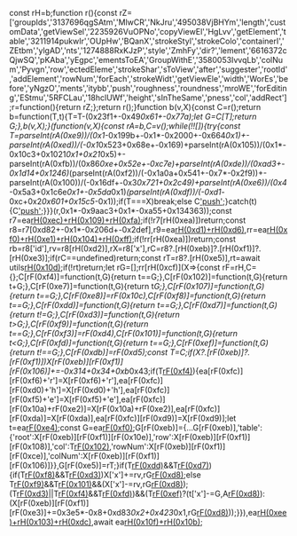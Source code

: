 const rH=b;function r(){const rZ=['groupIds','3137696qgSAtm','MlwCR','NkJru','495038VjBHYm','length','customData','getViewSel','2235926VuOPNo','copyViewEl','HgLvv','getElement','table','3211914pukwIr','OUpHw','BQanX','strokeStyl','strokeColo','containerI','ZEtbm','ylgAD','nts','1274888RxKJzP','style','ZmhFy','dir?','lement','6616372cQjwSQ','pKAba','yEgpc','ementsToEA','GroupWithE','3580053IvvqLb','colNum','Pyvgn','row','ectedEleme','strokeShar','sToView','after','suggester','rootId','addElement','rowNum','forEach','strokeWidt','getViewEle','width','WorEs','before','yNgzO','ments','itybb','push','roughness','roundness','mroWE','forEditing','EStmu','5RFCLau','18hclUWf','height','sInTheSame','pness','col','addRect'];r=function(){return rZ;};return r();}function b(v,X){const C=r();return b=function(T,t){T=T-(0x23f1+-0x49*0x61+-0x77a);let G=C[T];return G;},b(v,X);}(function(v,X){const rA=b,C=v();while(!![]){try{const T=parseInt(rA(0xe9))/(0x1*-0x199b+-0x1*-0x2000+-0x664*0x1)+-parseInt(rA(0xed))/(-0x1*0x523+0x68e+-0x169)+parseInt(rA(0x105))/(0x1*-0x10c3+0x1021*0x1+0x21*0x5)+-parseInt(rA(0xfb))/(0x86*0xe+0x52e+-0xc7e)+parseInt(rA(0xde))/(0xad3+-0x1d14+0x1246)*(parseInt(rA(0xf2))/(-0x1a0a+0x541+-0x7*-0x2f9))+-parseInt(rA(0x100))/(-0x16df+-0x3*0x721+0x2c49)+parseInt(rA(0xe6))/(0x4*-0x5a3+0x1c6e*0x1+-0x5da*0x1)*(parseInt(rA(0xdf))/(-0xd1*-0xc+0x2*0x601+0x15c5*-0x1));if(T===X)break;else C['push'](C['shift']());}catch(t){C['push'](C['shift']());}}}(r,0x1*-0x9aac3+0x1*-0xa55+0x134363));const r7=ea[rH(0xec)+rH(0x109)+rH(0xfa)]();if(!r7[rH(0xea)])return;const r8=r7[0xd82+-0x1*-0x206d+-0x2def],r9=ea[rH(0xd1)+rH(0xd6)](),rr=ea[rH(0xf0)+rH(0xe1)+rH(0x104)+rH(0xff)](r8,r9);if(!rr[rH(0xea)])return;const rb=r8['id'],rv=r8[rH(0xd2)],rX=r8['x'],rC=r8?.[rH(0xeb)]?.[rH(0xf1)]?.[rH(0xe3)];if(rC==undefined)return;const rT=r8?.[rH(0xe5)],rt=await utils[rH(0x10d)]([rH(0xd4),rH(0x10c)],[rH(0xd4),rH(0x10c)],rH(0xfe));if(!rt)return;let rG=[];rr[rH(0xcf)](X=>{const rF=rH,C={};C[rF(0xf4)]=function(t,G){return t==G;},C[rF(0x102)]=function(t,G){return t+G;},C[rF(0xe7)]=function(t,G){return t*G;},C[rF(0x107)]=function(t,G){return t==G;},C[rF(0xe8)]=rF(0x10c),C[rF(0xf8)]=function(t,G){return t==G;},C[rF(0xdd)]=function(t,G){return t==G;},C[rF(0xd7)]=function(t,G){return t!=G;},C[rF(0xd3)]=function(t,G){return t>G;},C[rF(0xf9)]=function(t,G){return t==G;},C[rF(0xf3)]=rF(0xd4),C[rF(0x101)]=function(t,G){return t<G;},C[rF(0xfd)]=function(t,G){return t==G;},C[rF(0xef)]=function(t,G){return t!==G;},C[rF(0xdb)]=rF(0xd5);const T=C;if(X?.[rF(0xeb)]?.[rF(0xf1)])X[rF(0xeb)][rF(0xf1)][rF(0x106)]+=-0x314+0x34+0xb*0x43;if(T[rF(0xf4)](X?.[rF(0xeb)]?.[rF(0xf1)]?.[rF(0xe3)],rC)){ea[rF(0xfc)][rF(0xf6)+'r']=X[rF(0xf6)+'r'],ea[rF(0xfc)][rF(0xd0)+'h']=X[rF(0xd0)+'h'],ea[rF(0xfc)][rF(0xf5)+'e']=X[rF(0xf5)+'e'],ea[rF(0xfc)][rF(0x10a)+rF(0xe2)]=X[rF(0x10a)+rF(0xe2)],ea[rF(0xfc)][rF(0xda)]=X[rF(0xda)],ea[rF(0xfc)][rF(0xd9)]=X[rF(0xd9)];let t=ea[rF(0xe4)](T[rF(0x102)](X['x'],T[rF(0xe7)](X[rF(0xd2)],T[rF(0x107)](rt,T[rF(0xe8)])?-0x19b6+0x1a6b*0x1+-0xb4:-(-0x300*-0xc+-0x149*-0x1d+0x9*-0x824))),X['y'],X[rF(0xd2)],X[rF(0xe0)]);const G=ea[rF(0xf0)](t);G[rF(0xeb)]={...G[rF(0xeb)],'table':{'root':X[rF(0xeb)][rF(0xf1)][rF(0x10e)],'row':X[rF(0xeb)][rF(0xf1)][rF(0x108)],'col':T[rF(0x102)](rC,T[rF(0xf8)](rt,T[rF(0xe8)])?-0x1*-0x2af+0x1167+-0x1415:-0x2b1+0x1fa+0xb7),'rowNum':X[rF(0xeb)][rF(0xf1)][rF(0xce)],'colNum':X[rF(0xeb)][rF(0xf1)][rF(0x106)]}},G[rF(0xe5)]=rT;}if(T[rF(0xdd)](X?.[rF(0xe5)]?.[-0x1bf*0x16+-0x1*-0x188f+0x1*0xddb],rT)&&T[rF(0xd7)](X?.[rF(0xf7)+'d'],rb)){if(T[rF(0xf8)](rt,T[rF(0xe8)])&&T[rF(0xd3)](X?.['x'],rX))X['x']+=rv,rG[rF(0xd8)](X);else T[rF(0xf9)](rt,T[rF(0xf3)])&&T[rF(0x101)](X?.['x'],rX)&&(X['x']-=rv,rG[rF(0xd8)](X));(T[rF(0xd3)](X?.[rF(0xeb)]?.[rF(0xf1)]?.[rF(0xe3)],rC)||T[rF(0xf4)](rt,T[rF(0xf3)])&&T[rF(0xfd)](X?.[rF(0xeb)]?.[rF(0xf1)]?.[rF(0xe3)],rC))&&(T[rF(0xef)](T[rF(0xdb)],T[rF(0xdb)])?(t['x']-=G,A[rF(0xd8)](H)):(X[rF(0xeb)][rF(0xf1)][rF(0xe3)]+=0x3e5*-0x8+0xd83*0x2+0x423*0x1,rG[rF(0xd8)](X)));}}),ea[rH(0xee)+rH(0x103)+rH(0xdc)](rG),await ea[rH(0x10f)+rH(0x10b)](![],![]);